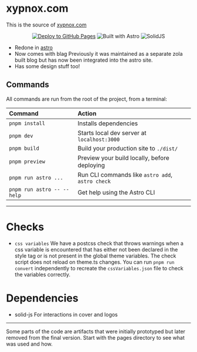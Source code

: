 # xypnox.com


This is the source of [xypnox.com](https://xypnox.com)

<div align="center">

[![Deploy to GitHub Pages](https://github.com/xypnox/xypnox.github.io/actions/workflows/astro.yml/badge.svg)](https://github.com/xypnox/xypnox.github.io/actions/workflows/astro.yml)
![Built with Astro](https://img.shields.io/badge/built_with-Astro-blue)
![SolidJS](https://img.shields.io/badge/Solid-JS-blue)

</div>

- Redone in [astro](https://astro.build/) 
- Now comes with blag
  Previously it was maintained as a separate zola built blog but has now been integrated into the astro site.
- Has some design stuff too!


## Commands

All commands are run from the root of the project, from a terminal:

| Command                   | Action                                           |
| :------------------------ | :----------------------------------------------- |
| `pnpm install`             | Installs dependencies                            |
| `pnpm dev`             | Starts local dev server at `localhost:3000`      |
| `pnpm build`           | Build your production site to `./dist/`          |
| `pnpm preview`         | Preview your build locally, before deploying     |
| `pnpm run astro ...`       | Run CLI commands like `astro add`, `astro check` |
| `pnpm run astro -- --help` | Get help using the Astro CLI                     |


---

# Checks

- `css variables`
  We have a postcss check that throws warnings when a css variable is encountered that has either not been declared in the style tag or is not present in the global theme variables.
  The check script does not reload on theme.ts changes. You can run `pnpm run convert` independently to recreate the `cssVariables.json` file to check the variables correctly.

# Dependencies

- solid-js
  For interactions in cover and logos 

---

Some parts of the code are artifacts that were initially prototyped but later removed from the final version. Start with the pages directory to see what was used and how.


